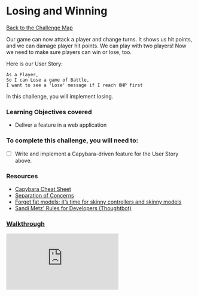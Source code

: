 # Losing and Winning

[Back to the Challenge Map](README.md)

Our game can now attack a player and change turns. It shows us hit points, and we can damage player hit points. We can play with two players! Now we need to make sure players can win or lose, too.

Here is our User Story:

```
As a Player,
So I can Lose a game of Battle,
I want to see a 'Lose' message if I reach 0HP first
```

In this challenge, you will implement losing.

### Learning Objectives covered
- Deliver a feature in a web application

### To complete this challenge, you will need to:

- [ ] Write and implement a Capybara-driven feature for the User Story above.

### Resources

- [Capybara Cheat Sheet](https://www.launchacademy.com/codecabulary/learn-test-driven-development/rspec/capybara-cheat-sheet)
- [Separation of Concerns](https://en.wikipedia.org/wiki/Separation_of_concerns)
- [Forget fat models: it’s time for skinny controllers and skinny models](https://medium.com/makers-academy/forget-fat-models-its-time-for-skinny-controllers-and-skinny-models-a9b84ec481b7#.8vs2uzw1f)
- [Sandi Metz' Rules for Developers (Thoughtbot)](https://robots.thoughtbot.com/sandi-metz-rules-for-developers)

### [Walkthrough](walkthroughs/losing_and_winning.md)


![Tracking pixel](https://githubanalytics.herokuapp.com/course/intro_to_the_web/losing_and_winning.md)
